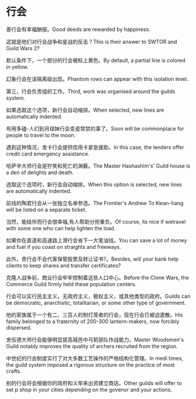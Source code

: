 # 行会

<p><span class="chinese">善行会有幸福酬报。</span><span class="english">Good deeds are rewarded by happiness.</span></p>

<p><span class="chinese">这就是他们对行会战争和星战的反击？</span><span class="english">This is their answer to SWTOR and Guild Wars 2?</span></p>

<p><span class="chinese">默认条件下，一个部分的行会被标上黄色。</span><span class="english">By default, a partial line is colored in yellow.</span></p>

<p><span class="chinese">幻象行会在该隔离级出现。</span><span class="english">Phantom rows can appear with this isolation level.</span></p>

<p><span class="chinese">第三，行会负责组织工作。</span><span class="english">Third, work was organised around the guilds system.</span></p>

<p><span class="chinese">如果选取这个选项，新行会自动缩排。</span><span class="english">When selected, new lines are automatically indented.</span></p>

<p><span class="chinese">布用多磕-人们到月球妹行会变瓷常禁的事了。</span><span class="english">Soon will be commonplace for people to travel to the moon.</span></p>

<p><span class="chinese">遇到这种情况，发卡行会提供信用卡紧急援助。</span><span class="english">In this case, the lenders offer credit card emergency assistance.</span></p>

<p><span class="chinese">哈萨辛大师行会是狞笑和死亡的渊薮。</span><span class="english">The Master Hashashim's' Guild house is a den of delights and death.</span></p>

<p><span class="chinese">选取这个选项时，新行会自动缩排。</span><span class="english">When this option is selected, new lines are automatically indented.</span></p>

<p><span class="chinese">前线的陶君行会从一张独立名单参选。</span><span class="english">The Frontier's Andrew To Kwan-hang will be listed on a separate ticket.</span></p>

<p><span class="chinese">当然，能结伴而行会很幸福,有人帮助分担重负。</span><span class="english">Of course, its nice if wetravel with some one who can help lighten the load.</span></p>

<p><span class="chinese">如果你在直道和高速路上滑行会省下一大笔油钱。</span><span class="english">You can save a lot of money and fuel if you coast on straights and freeways.</span></p>

<p><span class="chinese">此外，贵行会不会代客保管股票及转让证书?。</span><span class="english">Besides, will your bank help clients to keep shares and transfer certificates?</span></p>

<p><span class="chinese">克隆人战争前，商业行会牢牢控制着这些人口中心。</span><span class="english">Before the Clone Wars, the Commerce Guild firmly held these population centers.</span></p>

<p><span class="chinese">行会可以实行民主主义，无政府主义，极权主义，或其他类型的政府。</span><span class="english">Guilds can be democratic, anarchistic, totalitarian, or some other type of government.</span></p>

<p><span class="chinese">他的家族属于一个有二、三百人的制灯笼者的行会，现在行会已被迫遣散。</span><span class="english">His family belonged to a fraternity of 200-300 lantern-makers, now forcibly dispersed.</span></p>

<p><span class="chinese">舍伍德大师行会能够明显提高城邑中弓箭部队作战能力。</span><span class="english">Master Woodsmen's Guild notably improves the quality of archers recruited from the region.</span></p>

<p><span class="chinese">中世纪的行会制度实行了对大多数工艺操作的严格结构化管理。</span><span class="english">In medi times, the guild system imposed a rigorous structure on the practice of most crafts.</span></p>

<p><span class="chinese">别的行会将会根据你的政府和义举来出资建立商店。</span><span class="english">Other guilds will offer to set p shop in your cities depending on the govenor and your actions.</span></p>

